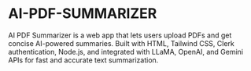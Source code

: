 # AI-PDF-SUMMARIZER
AI PDF Summarizer is a web app that lets users upload PDFs and get concise AI-powered summaries. Built with HTML, Tailwind CSS, Clerk authentication, Node.js, and integrated with LLaMA, OpenAI, and Gemini APIs for fast and accurate text summarization.
